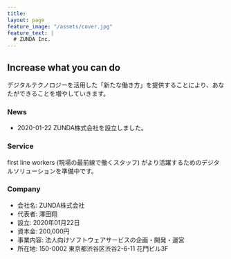 ```yaml
---
title: 
layout: page
feature_image: "/assets/cover.jpg"
feature_text: |
  # ZUNDA Inc.
---
```


## Increase what you can do

デジタルテクノロジーを活用した「新たな働き方」を提供することにより、あなたができることを増やしていきます。

### News

- 2020-01-22 ZUNDA株式会社を設立しました。

### Service

first line workers (現場の最前線で働くスタッフ) がより活躍するためのデジタルソリューションを準備中です。

### Company

- 会社名: ZUNDA株式会社
- 代表者: 澤田翔
- 設立: 2020年01月22日
- 資本金: 200,000円
- 事業内容: 法人向けソフトウェアサービスの企画・開発・運営
- 所在地: 150-0002 東京都渋谷区渋谷2-6-11 花門ビル3F
